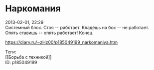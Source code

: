 Наркомания
===========

   
 2013-02-01, 22:29   
  Системный блок. Стоя -- работает. Кладёшь на бок -- не работает. Опять ставишь -- опять работает! Конец.   
    
 <https://diary.ru/~zHz00/p185049199_narkomaniya.htm>   
   
 Теги:   
 [[Борьба с техникой]]   
 ID: p185049199